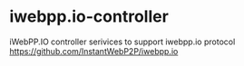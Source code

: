 # iwebpp.io-controller
iWebPP.IO controller serivices to support iwebpp.io protocol https://github.com/InstantWebP2P/iwebpp.io
